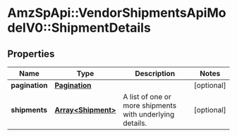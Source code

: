 # AmzSpApi::VendorShipmentsApiModelV0::ShipmentDetails

## Properties
Name | Type | Description | Notes
------------ | ------------- | ------------- | -------------
**pagination** | [**Pagination**](Pagination.md) |  | [optional] 
**shipments** | [**Array&lt;Shipment&gt;**](Shipment.md) | A list of one or more shipments with underlying details. | [optional] 

